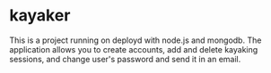 # kayaker
This is a project running on deployd with node.js and mongodb.
The application allows you to create accounts, add and delete kayaking sessions, and change user's password and send it in an email.
